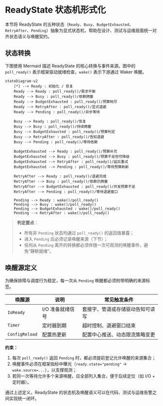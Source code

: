 # ReadyState 状态机形式化

本节将 ReadyState 的五种状态（`Ready`、`Busy`、`BudgetExhausted`、`RetryAfter`、`Pending`）抽象为显式状态机，帮助在设计、测试与运维层面统一对齐状态语义与唤醒契约。

## 状态转换

下图使用 Mermaid 描述 ReadyState 的核心转换与事件来源。图中的 `poll_ready()` 表示框架驱动就绪检查，`wake()` 表示下游通过 Waker 唤醒。

```mermaid
stateDiagram-v2
    [*] --> Ready : 初始化 / 恢复
    Ready --> Ready : poll_ready()/需求平衡
    Ready --> Busy : poll_ready()/依赖拥塞
    Ready --> BudgetExhausted : poll_ready()/预算耗尽
    Ready --> RetryAfter : poll_ready()/显式退避
    Ready --> Pending : poll_ready()/异步等待

    Busy --> Ready : poll_ready()/恢复
    Busy --> Busy : poll_ready()/持续拥塞
    Busy --> BudgetExhausted : poll_ready()/预算判定
    Busy --> RetryAfter : poll_ready()/告知退避
    Busy --> Pending : poll_ready()/等待依赖

    BudgetExhausted --> Ready : poll_ready()/预算补充
    BudgetExhausted --> Busy : poll_ready()/预算不足但可降级
    BudgetExhausted --> RetryAfter : poll_ready()/延后重试
    BudgetExhausted --> Pending : poll_ready()/等待预算刷新

    RetryAfter --> Ready : poll_ready()/退避完成
    RetryAfter --> Busy : poll_ready()/依赖仍拥塞
    RetryAfter --> BudgetExhausted : poll_ready()/并发预算不足
    RetryAfter --> Pending : poll_ready()/等待退避窗口

    Pending --> Ready : wake()/poll_ready()
    Pending --> Busy : wake()/poll_ready()
    Pending --> BudgetExhausted : wake()/poll_ready()
    Pending --> RetryAfter : wake()/poll_ready()
```

> **判定要点**：
>
> - 所有非 `Pending` 状态均通过 `poll_ready()` 的返回值暴露；
> - 进入 `Pending` 后必须记录唤醒来源（下节）；
> - 任何从 `Pending` 离开的转换都必须伴随一次可观测的唤醒事件，避免“静默就绪”。

## 唤醒源定义

为确保排障与调度行为稳定，每一次从 `Pending` 唤醒都必须附带明确的来源标签。

| 唤醒源 | 说明 | 常见触发条件 |
| ------ | ---- | ------------ |
| `IoReady` | I/O 准备就绪信号 | 套接字、管道或存储驱动告知可读写 |
| `Timer` | 定时器到期 | 超时控制、退避窗口结束 |
| `ConfigReload` | 配置热更新 | 配置中心推送、动态限流策略变更 |

**约束：**

1. 每次 `poll_ready()` 返回 `Pending` 时，都必须提前登记允许唤醒的来源集合；
2. 唤醒事件必须在框架指标中曝光（`ready.state="pending"` → `wake.source=...`），以支撑观测；
3. 若同一次等待允许多个来源唤醒，应全部列入集合，便于后续定位（如 I/O + 定时器）。

通过上述定义，ReadyState 的状态机及唤醒语义可以在代码、测试与运维告警之间实现统一闭环。
